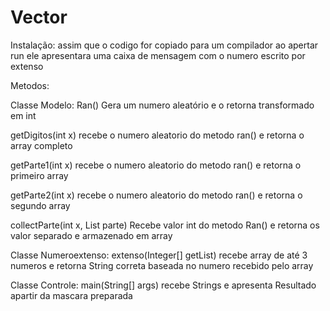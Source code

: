 # Vector

Instalação:
assim que o codigo for copiado para um compilador ao apertar run ele apresentara uma caixa de mensagem com o numero escrito por extenso

Metodos:

Classe Modelo:
Ran()
Gera um numero aleatório e o retorna transformado em int

getDigitos(int x)
recebe o numero aleatorio do metodo ran() e retorna o array completo

getParte1(int x)
recebe o numero aleatorio do metodo ran() e retorna o primeiro array

getParte2(int x)
recebe o numero aleatorio do metodo ran() e retorna o segundo array

collectParte(int x, List<Integer> parte)
Recebe valor int do metodo Ran() e retorna os valor separado e armazenado em array

Classe Numeroextenso:
extenso(Integer[] getList)
recebe array de até 3 numeros e retorna String correta baseada no numero recebido pelo array

Classe Controle:
main(String[] args)
recebe Strings e apresenta Resultado apartir da mascara preparada
